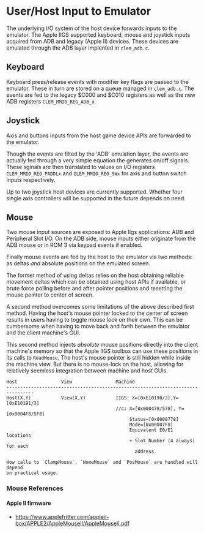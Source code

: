 # User/Host Input to Emulator

The underlying I/O system of the host device forwards inputs to the emulator. 
The Apple IIGS supported keyboard, mouse and joystick inputs acquired from
ADB and legacy (Apple II) devices.  These devices are emulated through the ADB
layer implented in `clem_adb.c`.

## Keyboard

Keyboard press/release events with modifier key flags are passed to the 
emulator. These in turn are stored on a queue managed in `clem_adb.c`.  The 
events are fed to the legacy $C000 and $C010 registers as well as the new ADB 
registers `CLEM_MMIO_REG_ADB_x`

## Joystick

Axis and buttons inputs from the host game device APIs are forwarded to the
emulator.

Though the events are filted by the 'ADB' emulation layer, the events
are actually fed through a very simple equation the generates on/off signals.
These sginals are then translated to values on I/O registers 
`CLEM_MMIO_REG_PADDLx` and `CLEM_MMIO_REG_SWx` for axis and button switch
inputs respectively.

Up to two joystick host devices are currently supported.  Whether four single
axis controllers will be supported in the future depends on need.

## Mouse

Two mouse input sources are exposed to Apple IIgs applications: ADB and 
Peripheral Slot I/O.  On the ADB side, mouse inputs either originate from the
ADB mouse or in ROM 3 via keypad events if enabled.  

Finally mouse events are  fed by the host to the emulator via two methods: as 
deltas *and* absolute positions on the emulated screen.  

The former method of using deltas relies on the host  obtaining reliable
movement deltas which can be obtained using host APIs if available, or brute
force polling before and after pointer positions and resetting the mouse
pointer to center of screen.

A second method overcomes some limitations of the above described first method.
Having the host's mouse pointer locked to the center of screen results in
users having to toggle mouse lock on their own.  This can be cumbersome when
having to move back and forth between the emulator and the client machine's GUI.  

This second method injects *absolute* mouse positions directly into the client
machine's memory so that the Apple IIGS toolbox can use these positions in its
calls to `ReadMouse`.   The host's mouse pointer is still hidden while inside
the machine view.  But there is no mouse-lock on the host, allowing for 
relatively seemless integration between machine and host GUIs.

```
Host                View                Machine
--------------------------------------------------------------------------------
Host(X,Y)           View(X,Y)           IIGS: X=[0xE10190/2],Y=[0xE10191/3]
                                        //c: X=[0x000478/578], Y=[0x0004F8/5F8]
                                             Status=[0x0000778]
                                             Mode=[0x00007F8]
                                             Equivalent E0/E1 locations
                                             + Slot Number (4 always) for each
                                               address

How calls to `ClampMouse`, `HomeMouse` and `PosMouse` are handled will depend
on practical usage.
```

### Mouse References

#### Apple II firmware 
* https://www.applefritter.com/appleii-box/APPLE2/AppleMouseII/AppleMouseII.pdf

